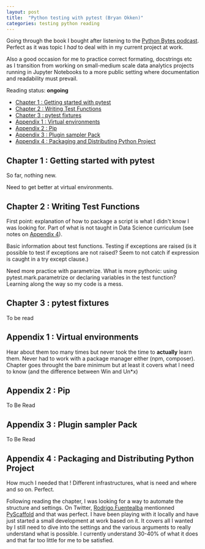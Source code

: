 ```yaml
---
layout: post
title:  "Python testing with pytest (Bryan Okken)"
categories: testing python reading
---
```


Going through the book I bought after listening to the [Python Bytes podcast](https://pythonbytes.fm/). Perfect as it was topic I *had* to deal with in my current project at work.

Also a good occasion for me to practice correct formating, docstrings etc as I transition from working on small-medium scale data analytics projects running in Jupyter Notebooks to a more public setting where documentation and readability must prevail.

Reading status: **ongoing**

- [Chapter 1 : Getting started with pytest](#chapter-1--getting-started-with-pytest)
- [Chapter 2 : Writing Test Functions](#chapter-2--writing-test-functions)
- [Chapter 3 : pytest fixtures](#chapter-3--pytest-fixtures)
- [Appendix 1 : Virtual environments](#appendix-1--virtual-environments)
- [Appendix 2 : Pip](#appendix-2--pip)
- [Appendix 3 : Plugin sampler Pack](#appendix-3--plugin-sampler-pack)
- [Appendix 4 : Packaging and Distributing Python Project](#appendix-4--packaging-and-distributing-python-project)

## Chapter 1 : Getting started with pytest

So far, nothing new.

Need to get better at virtual environments.

## Chapter 2 : Writing Test Functions

First point: explanation of how to package a script is what I didn't know I was looking for. Part of what is not taught in Data Science curriculum (see notes on [Appendix 4](#appendix-4--packaging-and-distributing-python-project)).

Basic information about test functions. Testing if exceptions are raised (is it possible to test if exceptions are not raised? Seem to not catch if expression is caught in a try except clause.)

Need more practice with parametrize. What is more pythonic: using pytest.mark.parametrize or declaring variables in the test function? Learning along the way so my code is a mess.

## Chapter 3 : pytest fixtures

To be read

## Appendix 1 : Virtual environments

Hear about them too many times but never took the time to **actually** learn them. Never had to work with a package manager either (npm, composer).
Chapter goes throught the bare minimum but at least it covers what I need to know (and the difference between Win and Un*x)

## Appendix 2 : Pip

To Be Read

## Appendix 3 : Plugin sampler Pack

To Be Read

## Appendix 4 : Packaging and Distributing Python Project

How much I needed that !
Different infrastructures, what is need and where and so on. Perfect.

Following reading the chapter, I was looking for a way to automate the structure and settings. On Twitter, [Rodrigo Fuentealba](https://twitter.com/datasciencegems) mentionned [PyScaffold](https://pypi.org/project/PyScaffold/) and that was perfect. I have been playing with it locally and have just started a small development at work based on it. It covers all I wanted by I still need to dive into the settings and the various arguments to really understand what is possible. I currently understand 30-40% of what it does and that far too little for me to be satisfied.

